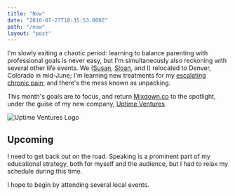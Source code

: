 ```yaml
---
title: "Now"
date: "2016-07-27T18:35:53.000Z"
path: "/now"
layout: "post"
---
```

I'm slowly exiting a chaotic period: learning to balance parenting with professional goals is never easy, but I'm simultaneously also reckoning with several other life events. We ([Susan](http://susandyoung.com), [Sloan](sloanayoung.com), and I) relocated to Denver, Colorado in mid-June; I'm learning new treatments for my [escalating chronic pain;](/life-on-the-inside) and there's the mess known as unpacking.

This month's goals are to focus, and return [Mixdown.co](http://mixdown.co) to the spotlight, under the guise of my new company, [Uptime Ventures](http://uptime.ventures).

![Uptime Ventures Logo](https://pbs.twimg.com/profile_images/762143630337257473/LK02eZs0.jpg)

## Upcoming

I need to get back out on the road. Speaking is a prominent part of my educational strategy, both for myself and the audience, but I had to relax my schedule during this time.

I hope to begin by attending several local events.